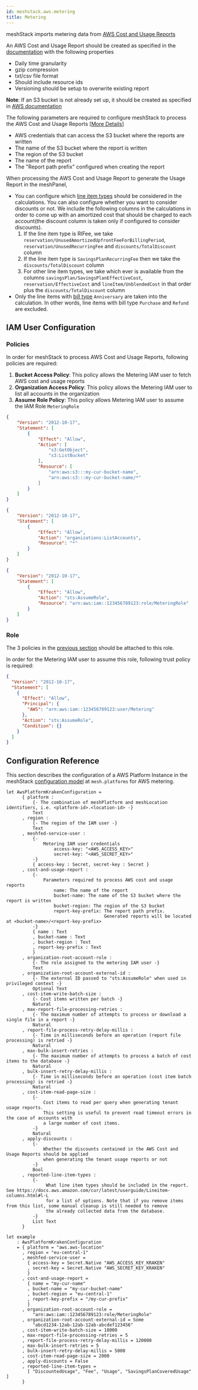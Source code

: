 ```yaml
---
id: meshstack.aws.metering
title: Metering
---
```


meshStack imports metering data from [AWS Cost and Usage Reports](https://aws.amazon.com/aws-cost-management/aws-cost-and-usage-reporting/)

An AWS Cost and Usage Report should be created as specified in the [documentation](https://docs.aws.amazon.com/cur/latest/userguide/cur-create.html) with the following properties

* Daily time granularity
* gzip compression
* txt/csv file format
* Should include resource ids
* Versioning should be setup to overwrite existing report

**Note**: If an S3 bucket is not already set up, it should be created as specified in [AWS documentation](https://docs.aws.amazon.com/cur/latest/userguide/cur-s3.html)

The following parameters are required to configure meshStack to process the AWS Cost and Usage Reports [[More Details](#configuration-reference)]

* AWS credentials that can access the S3 bucket where the reports are written
* The name of the S3 bucket where the report is written
* The region of the S3 bucket
* The name of the report
* The "Report path prefix" configured when creating the report

When processing the AWS Cost and Usage Report to generate the Usage Report in the meshPanel,

* You can configure which [line item types](https://docs.aws.amazon.com/cur/latest/userguide/Lineitem-columns.html#l-L)
should be considered in the calculations. You can also configure whether you want to consider discounts or not.
We include the following columns in the calculations in order to come up with an amortized cost that should be charged to each account(the discount column is taken only if configured to consider discounts).
    1. If the line item type is RIFee, we take `reservation/UnusedAmortizedUpfrontFeeForBillingPeriod`, `reservation/UnusedRecurringFee` and `discounts/TotalDiscount` column
    2. If the line item type is `SavingsPlanRecurringFee` then we take the `discounts/TotalDiscount` column
    3. For other line item types, we take which ever is available from the columns `savingsPlan/SavingsPlanEffectiveCost`, `reservation/EffectiveCost` and  `lineItem/UnblendedCost` in that order plus the `discounts/TotalDiscount` column
* Only the line items with [bill type](https://docs.aws.amazon.com/cur/latest/userguide/billing-columns.html#b-B)
`Anniversary` are taken into the calculation. In other words, line items with bill type `Purchase` and `Refund` are excluded.

## IAM User Configuration

### Policies

In order for meshStack to process AWS Cost and Usage Reports, following policies are required:

1. **Bucket Access Policy**: This policy allows the Metering IAM user to fetch AWS cost and usage reports
2. **Organization Access Policy**: This policy allows the Metering IAM user to list all accounts in the organization
3. **Assume Role Policy**: This policy allows Metering IAM user to assume the IAM Role `MeteringRole`

<!--DOCUSAURUS_CODE_TABS-->
<!--Bucket Access Policy-->
```json
{
    "Version": "2012-10-17",
    "Statement": [
        {
            "Effect": "Allow",
            "Action": [
                "s3:GetObject",
                "s3:ListBucket"
            ],
            "Resource": [
                "arn:aws:s3:::my-cur-bucket-name",
                "arn:aws:s3:::my-cur-bucket-name/*"
            ]
        }
    ]
}
```
<!--Organization Access Policy-->
```json
{
    "Version": "2012-10-17",
    "Statement": [
        {
            "Effect": "Allow",
            "Action": "organizations:ListAccounts",
            "Resource": "*"
        }
    ]
}
```
<!--Assume Role Policy-->
```json
{
    "Version": "2012-10-17",
    "Statement": [
        {
            "Effect": "Allow",
            "Action": "sts:AssumeRole",
            "Resource": "arn:aws:iam::123456789123:role/MeteringRole"
        }
    ]
}
```
<!--END_DOCUSAURUS_CODE_TABS-->

### Role

The 3 policies in the [previous section](#policies) should be attached to this role.

In order for the Metering IAM user to assume this role, following trust policy is required:

```json
{
  "Version": "2012-10-17",
  "Statement": [
    {
      "Effect": "Allow",
      "Principal": {
        "AWS": "arn:aws:iam::123456789123:user/Metering"
      },
      "Action": "sts:AssumeRole",
      "Condition": {}
    }
  ]
}
```

## Configuration Reference

This section describes the configuration of a AWS Platform Instance in the meshStack [configuration model](./meshstack.configuration.md)
at `mesh.platforms` for AWS metering.

<!--snippet:mesh.platforms.aws.kraken#type-->


<!--DOCUSAURUS_CODE_TABS-->
<!--Dhall Type-->
```dhall
let AwsPlatformKrakenConfiguration =
      { platform :
          {- The combination of meshPlatform and meshLocation identifiers, i.e. <platform-id>.<location-id> -}
          Text
      , region :
          {- The region of the IAM user -}
          Text
      , meshfed-service-user :
          {-
              Metering IAM user credentials
                  access-key: "<AWS_ACCESS_KEY>"
                  secret-key: "<AWS_SECRET_KEY>"
          -}
          { access-key : Secret, secret-key : Secret }
      , cost-and-usage-report :
          {-
              Parameters required to process AWS cost and usage reports
                  name: The name of the report
                  bucket-name: The name of the S3 bucket where the report is written
                  bucket-region: The region of the S3 bucket
                  report-key-prefix: The report path prefix.
                                     Generated reports will be located at <bucket-name>/<report-key-prefix>
          -}
          { name : Text
          , bucket-name : Text
          , bucket-region : Text
          , report-key-prefix : Text
          }
      , organization-root-account-role :
          {- The role assigned to the metering IAM user -}
          Text
      , organization-root-account-external-id :
          {- The external ID passed to "sts:AssumeRole" when used in privileged context -}
          Optional Text
      , cost-item-write-batch-size :
          {- Cost items written per batch -}
          Natural
      , max-report-file-processing-retries :
          {- The maximum number of attempts to process or download a single file in a report -}
          Natural
      , report-file-process-retry-delay-millis :
          {- Time in milliseconds before an operation (report file processing) is retried -}
          Natural
      , max-bulk-insert-retries :
          {- The maximum number of attempts to process a batch of cost items to the database -}
          Natural
      , bulk-insert-retry-delay-millis :
          {- Time in milliseconds before an operation (cost item batch processing) is retried -}
          Natural
      , cost-item-read-page-size :
          {-
              Cost items to read per query when generating tenant usage reports.
              This setting is useful to prevent read timeout errors in the case of accounts with
              a large number of cost items.
          -}
          Natural
      , apply-discounts :
          {-
              Whether the discounts contained in the AWS Cost and Usage Reports should be applied
              when generating the tenant usage reports or not
          -}
          Bool
      , reported-line-item-types :
          {-
               What line item types should be included in the report. See https://docs.aws.amazon.com/cur/latest/userguide/Lineitem-columns.html#l-L
               for a list of options. Note that if you remove items from this list, some manual cleanup is still needed to remove
               the already collected data from the database.
          -}
          List Text
      }
```
<!--Example-->
```dhall
let example
    : AwsPlatformKrakenConfiguration
    = { platform = "aws.aws-location"
      , region = "eu-central-1"
      , meshfed-service-user =
        { access-key = Secret.Native "AWS_ACCESS_KEY_KRAKEN"
        , secret-key = Secret.Native "AWS_SECRET_KEY_KRAKEN"
        }
      , cost-and-usage-report =
        { name = "my-cur-name"
        , bucket-name = "my-cur-bucket-name"
        , bucket-region = "eu-central-1"
        , report-key-prefix = "/my-cur-prefix"
        }
      , organization-root-account-role =
          "arn:aws:iam::123456789123:role/MeteringRole"
      , organization-root-account-external-id = Some
          "abcd1234-12ab-12ab-12ab-abcdef123456"
      , cost-item-write-batch-size = 10000
      , max-report-file-processing-retries = 5
      , report-file-process-retry-delay-millis = 120000
      , max-bulk-insert-retries = 5
      , bulk-insert-retry-delay-millis = 5000
      , cost-item-read-page-size = 2000
      , apply-discounts = False
      , reported-line-item-types =
        [ "DiscountedUsage", "Fee", "Usage", "SavingsPlanCoveredUsage" ]
      }
```
<!--END_DOCUSAURUS_CODE_TABS-->
